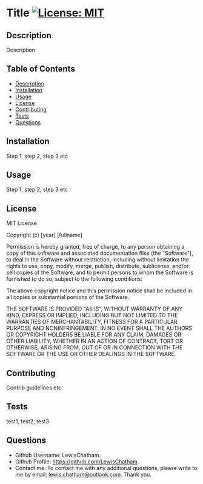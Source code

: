 # Title [![License: MIT](https://img.shields.io/badge/License-MIT-yellow.svg)](https://opensource.org/licenses/MIT)
## Description
Description
## Table of Contents
- [Description](#description)
- [Installation](#installation)
- [Usage](#usage)
- [License](#license)
- [Contributing](#contributing)
- [Tests](#tests)
- [Questions](#questions)
## Installation
Step 1, step 2, step 3 etc
## Usage
Step 1, step 2, step 3 etc
## License
MIT License

Copyright (c) [year] [fullname]

Permission is hereby granted, free of charge, to any person obtaining a copy
of this software and associated documentation files (the "Software"), to deal
in the Software without restriction, including without limitation the rights
to use, copy, modify, merge, publish, distribute, sublicense, and/or sell
copies of the Software, and to permit persons to whom the Software is
furnished to do so, subject to the following conditions:

The above copyright notice and this permission notice shall be included in all
copies or substantial portions of the Software.

THE SOFTWARE IS PROVIDED "AS IS", WITHOUT WARRANTY OF ANY KIND, EXPRESS OR
IMPLIED, INCLUDING BUT NOT LIMITED TO THE WARRANTIES OF MERCHANTABILITY,
FITNESS FOR A PARTICULAR PURPOSE AND NONINFRINGEMENT. IN NO EVENT SHALL THE
AUTHORS OR COPYRIGHT HOLDERS BE LIABLE FOR ANY CLAIM, DAMAGES OR OTHER
LIABILITY, WHETHER IN AN ACTION OF CONTRACT, TORT OR OTHERWISE, ARISING FROM,
OUT OF OR IN CONNECTION WITH THE SOFTWARE OR THE USE OR OTHER DEALINGS IN THE
SOFTWARE.
## Contributing
Contrib guidelines etc
## Tests
test1, test2, test3
## Questions
- Github Username: LewisChatham.
- Github Profile: https://github.com/LewisChatham.
- Contact me: To contact me with any additional questions, please write to me by email; lewis.chatham@outlook.com.
Thank you.

